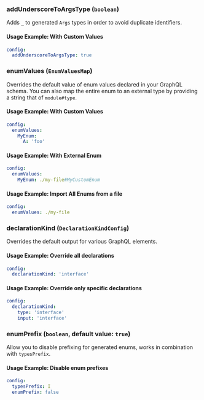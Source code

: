 ### addUnderscoreToArgsType (`boolean`)

Adds `_` to generated `Args` types in order to avoid duplicate identifiers.

#### Usage Example: With Custom Values

```yml
config:
  addUnderscoreToArgsType: true
```

### enumValues (`EnumValuesMap`)

Overrides the default value of enum values declared in your GraphQL schema. You can also map the entire enum to an external type by providing a string that of `module#type`.

#### Usage Example: With Custom Values

```yml
config:
  enumValues:
    MyEnum:
      A: 'foo'
```

#### Usage Example: With External Enum

```yml
config:
  enumValues:
    MyEnum: ./my-file#MyCustomEnum
```

#### Usage Example: Import All Enums from a file

```yml
config:
  enumValues: ./my-file
```

### declarationKind (`DeclarationKindConfig`)

Overrides the default output for various GraphQL elements.

#### Usage Example: Override all declarations

```yml
config:
  declarationKind: 'interface'
```

#### Usage Example: Override only specific declarations

```yml
config:
  declarationKind:
    type: 'interface'
    input: 'interface'
```

### enumPrefix (`boolean`, default value: `true`)

Allow you to disable prefixing for generated enums, works in combination with `typesPrefix`.

#### Usage Example: Disable enum prefixes

```yml
config:
  typesPrefix: I
  enumPrefix: false
```
